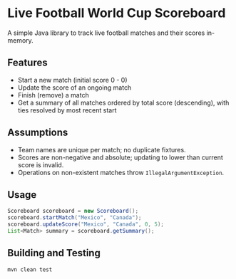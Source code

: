 # Live Football World Cup Scoreboard

A simple Java library to track live football matches and their scores in-memory.

## Features

- Start a new match (initial score 0 - 0)
- Update the score of an ongoing match
- Finish (remove) a match
- Get a summary of all matches ordered by total score (descending), with ties resolved by most recent start

## Assumptions

- Team names are unique per match; no duplicate fixtures.
- Scores are non-negative and absolute; updating to lower than current score is invalid.
- Operations on non-existent matches throw `IllegalArgumentException`.

## Usage

```java
Scoreboard scoreboard = new Scoreboard();
scoreboard.startMatch("Mexico", "Canada");
scoreboard.updateScore("Mexico", "Canada", 0, 5);
List<Match> summary = scoreboard.getSummary();
```

## Building and Testing

```bash
mvn clean test
```